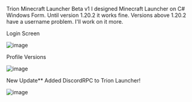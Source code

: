 Trion Minecraft Launcher Beta v1
I designed Minecraft Launcher on C# Windows Form. Until version 1.20.2 it works fine. Versions above 1.20.2 have a username problem. I'll work on it more.

Login Screen

![image](https://github.com/tugcansluu/Trion-Launcher/assets/126765652/8d60c33a-8d3b-4cdb-9960-7429f59e4221)

Profile Versions

![image](https://github.com/tugcansluu/Trion-Launcher/assets/126765652/bb4b639e-0feb-4e1f-8539-cd68e775dffd)

New Update**
Added DiscordRPC to Trion Launcher!

![image](https://github.com/tugcansluu/Trion-Launcher/assets/126765652/25ae081f-2daa-428d-8222-9c2d2e683504)
